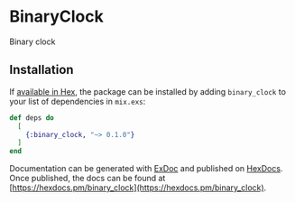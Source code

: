 # BinaryClock

Binary clock

## Installation

If [available in Hex](https://hex.pm/docs/publish), the package can be installed
by adding `binary_clock` to your list of dependencies in `mix.exs`:

```elixir
def deps do
  [
    {:binary_clock, "~> 0.1.0"}
  ]
end
```

Documentation can be generated with [ExDoc](https://github.com/elixir-lang/ex_doc)
and published on [HexDocs](https://hexdocs.pm). Once published, the docs can
be found at [https://hexdocs.pm/binary_clock](https://hexdocs.pm/binary_clock).
